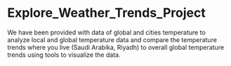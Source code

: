 # Explore_Weather_Trends_Project
We have been provided with data of global and cities temperature to analyze local and global temperature data and compare the temperature trends where you live (Saudi Arabika, Riyadh) to overall global temperature trends using tools to visualize the data.
